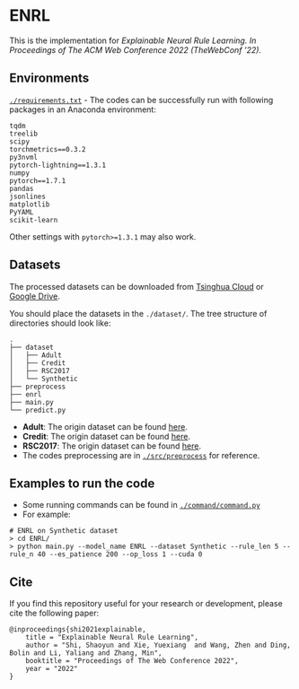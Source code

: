 # ENRL

This is the implementation for
*Explainable Neural Rule Learning.  In Proceedings of The ACM Web Conference 2022 (TheWebConf ’22).*



## Environments

[`./requirements.txt`](https://github.com/Shuriken13/ENRL/blob/main/requirements.txt) - The codes can be successfully run with following packages in an Anaconda environment:

```
tqdm
treelib
scipy
torchmetrics==0.3.2
py3nvml
pytorch-lightning==1.3.1
numpy
pytorch==1.7.1
pandas
jsonlines
matplotlib
PyYAML
scikit-learn
```

Other settings with `pytorch>=1.3.1` may also work.



## Datasets

The processed datasets can be downloaded from [Tsinghua Cloud](https://cloud.tsinghua.edu.cn/d/871913a06582425ea13c/) or [Google Drive](https://drive.google.com/drive/folders/1hzmyPr0Yq7YJZ6_N6f4aa7s-1Y-OiQxp?usp=sharing).

You should place the datasets in the `./dataset/`. The tree structure of directories should look like:

```
.
├── dataset
│   ├── Adult
│   ├── Credit
│   ├── RSC2017
│   └── Synthetic
├── preprocess
├── enrl
├── main.py
└── predict.py
```

-   **Adult**: The origin dataset can be found [here](https://archive.ics.uci.edu/ml/datasets/Adult).
-   **Credit**: The origin dataset can be found [here](https://www.kaggle.com/c/GiveMeSomeCredit).
-   **RSC2017**: The origin dataset can be found [here](http://www.recsyschallenge.com/2017/).
-   The codes preprocessing are in [`./src/preprocess`](https://github.com/Shuriken13/ENRL/tree/main/preprocess) for reference.



## Examples to run the code

-   Some running commands can be found in [`./command/command.py`](https://github.com/Shuriken13/ENRL/blob/main/command/command.py)
-   For example:

```
# ENRL on Synthetic dataset
> cd ENRL/
> python main.py --model_name ENRL --dataset Synthetic --rule_len 5 --rule_n 40 --es_patience 200 --op_loss 1 --cuda 0
```



## Cite

If you find this repository useful for your research or development, please cite the following paper:
```
@inproceedings{shi2021explainable,
    title = "Explainable Neural Rule Learning",
    author = "Shi, Shaoyun and Xie, Yuexiang  and Wang, Zhen and Ding, Bolin and Li, Yaliang and Zhang, Min",
    booktitle = "Proceedings of The Web Conference 2022",
    year = "2022"
}

